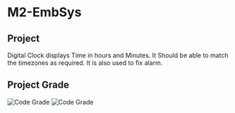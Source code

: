 # M2-EmbSys

## Project
Digital Clock displays Time in hours and Minutes. It Should be able to match the timezones as required. It is also used to fix alarm.

## Project Grade 
![Code Grade](https://api.codiga.io/project/31591/score/svg)
![Code Grade](https://api.codiga.io/project/31591/status/svg)
